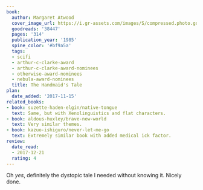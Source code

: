 ```yaml
---
book:
  author: Margaret Atwood
  cover_image_url: https://i.gr-assets.com/images/S/compressed.photo.goodreads.com/books/1578028274l/38447._SY475_.jpg
  goodreads: '38447'
  pages: '314'
  publication_year: '1985'
  spine_color: '#bf9a5a'
  tags:
  - scifi
  - arthur-c-clarke-award
  - arthur-c-clarke-award-nominees
  - otherwise-award-nominees
  - nebula-award-nominees
  title: The Handmaid's Tale
plan:
  date_added: '2017-11-15'
related_books:
- book: suzette-haden-elgin/native-tongue
  text: Same, but with Xenolinguistics and flat characters.
- book: aldous-huxley/brave-new-world
  text: Very similar themes.
- book: kazuo-ishiguro/never-let-me-go
  text: Extremely similar book with added medical ick factor.
review:
  date_read:
  - 2017-12-21
  rating: 4
---
```


Oh *yes*, definitely the dystopic tale I needed without knowing it. Nicely done.
